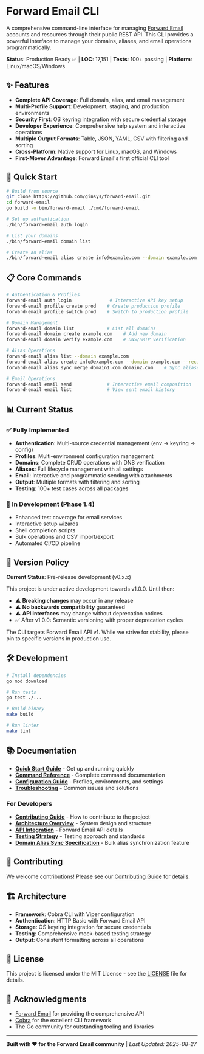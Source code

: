 # Forward Email CLI

A comprehensive command-line interface for managing [Forward Email](https://forwardemail.net/) accounts and resources through their public REST API. This CLI provides a powerful interface to manage your domains, aliases, and email operations programmatically.

**Status**: Production Ready ✅ | **LOC**: 17,151 | **Tests**: 100+ passing | **Platform**: Linux/macOS/Windows

## ✨ Features

- **Complete API Coverage**: Full domain, alias, and email management
- **Multi-Profile Support**: Development, staging, and production environments  
- **Security First**: OS keyring integration with secure credential storage
- **Developer Experience**: Comprehensive help system and interactive operations
- **Multiple Output Formats**: Table, JSON, YAML, CSV with filtering and sorting
- **Cross-Platform**: Native support for Linux, macOS, and Windows
- **First-Mover Advantage**: Forward Email's first official CLI tool

## 🚀 Quick Start

```bash
# Build from source
git clone https://github.com/ginsys/forward-email.git
cd forward-email
go build -o bin/forward-email ./cmd/forward-email

# Set up authentication
./bin/forward-email auth login

# List your domains
./bin/forward-email domain list

# Create an alias
./bin/forward-email alias create info@example.com --domain example.com --recipients team@company.com
```

## 📋 Core Commands

```bash
# Authentication & Profiles
forward-email auth login              # Interactive API key setup
forward-email profile create prod    # Create production profile
forward-email profile switch prod    # Switch to production profile

# Domain Management  
forward-email domain list            # List all domains
forward-email domain create example.com    # Add new domain
forward-email domain verify example.com    # DNS/SMTP verification

# Alias Operations
forward-email alias list --domain example.com
forward-email alias create info@example.com --domain example.com --recipients team@company.com
forward-email alias sync merge domain1.com domain2.com    # Sync aliases between domains

# Email Operations
forward-email email send             # Interactive email composition
forward-email email list             # View sent email history
```

## 📊 Current Status

### ✅ Fully Implemented
- **Authentication**: Multi-source credential management (env → keyring → config)
- **Profiles**: Multi-environment configuration management  
- **Domains**: Complete CRUD operations with DNS verification
- **Aliases**: Full lifecycle management with all settings
- **Email**: Interactive and programmatic sending with attachments
- **Output**: Multiple formats with filtering and sorting
- **Testing**: 100+ test cases across all packages

### 🔄 In Development (Phase 1.4)
- Enhanced test coverage for email services
- Interactive setup wizards
- Shell completion scripts  
- Bulk operations and CSV import/export
- Automated CI/CD pipeline

## 📌 Version Policy

**Current Status**: Pre-release development (v0.x.x)

This project is under active development towards v1.0.0. Until then:
- ⚠️ **Breaking changes** may occur in any release
- ⚠️ **No backwards compatibility** guaranteed  
- ⚠️ **API interfaces** may change without deprecation notices
- ✅ After v1.0.0: Semantic versioning with proper deprecation cycles

The CLI targets Forward Email API v1. While we strive for stability, please pin to specific versions in production use.

## 🛠️ Development

```bash
# Install dependencies
go mod download

# Run tests
go test ./...

# Build binary
make build

# Run linter
make lint
```

## 📚 Documentation

- **[Quick Start Guide](docs/quick-start.md)** - Get up and running quickly
- **[Command Reference](docs/commands.md)** - Complete command documentation
- **[Configuration Guide](docs/configuration.md)** - Profiles, environments, and settings
- **[Troubleshooting](docs/troubleshooting.md)** - Common issues and solutions

### For Developers
- **[Contributing Guide](docs/development/contributing.md)** - How to contribute to the project
- **[Architecture Overview](docs/development/architecture.md)** - System design and structure
- **[API Integration](docs/development/api-integration.md)** - Forward Email API details
- **[Testing Strategy](docs/development/testing.md)** - Testing approach and standards
- **[Domain Alias Sync Specification](docs/development/domain-alias-sync-specification.md)** - Bulk alias synchronization feature

## 🤝 Contributing

We welcome contributions! Please see our [Contributing Guide](docs/development/contributing.md) for details.

## 🏗️ Architecture

- **Framework**: Cobra CLI with Viper configuration
- **Authentication**: HTTP Basic with Forward Email API
- **Storage**: OS keyring integration for secure credentials
- **Testing**: Comprehensive mock-based testing strategy
- **Output**: Consistent formatting across all operations

## 📄 License

This project is licensed under the MIT License - see the [LICENSE](LICENSE) file for details.

## 🙏 Acknowledgments

- [Forward Email](https://forwardemail.net) for providing the comprehensive API
- [Cobra](https://github.com/spf13/cobra) for the excellent CLI framework
- The Go community for outstanding tooling and libraries

---

**Built with ❤️ for the Forward Email community** | *Last Updated: 2025-08-27*
